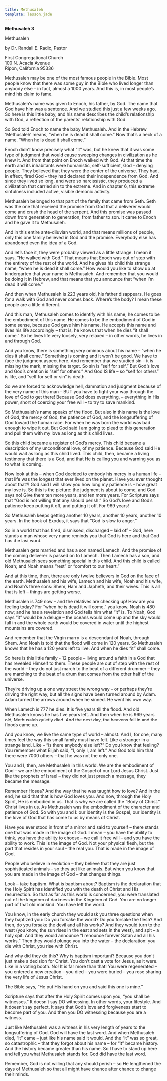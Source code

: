 ```yaml
---
title: Methusaleh
template: lesson.jade
---
```



**Methusaleh 3**

Methusaleh

by Dr. Randall E. Radic, Pastor

First Congregational Church  
100 N. Acacia Avenue  
Ripon, California 95336

Methusaleh may be one of the most famous people in the Bible. Most
people know that there was some guy in the Bible who lived longer than
anybody else – in fact, almost a 1000 years. And this is, in most
people’s mind his claim to fame.

Methusaleh’s name was given to Enoch, his father, by God. The name that
God have him was a sentence. And we studied this just a few weeks ago.
So here is this little baby, and his name describes the child’s
relationship with God, a reflection of the parents’ relationship with
God.

So God told Enoch to name the baby Methusaleh. And in the Hebrew
‘Methusaleh’ means, “when he is dead it shall come.” Now that’s a heck
of a name. “When he is dead it shall come.”

Enoch didn’t know precisely what “it” was, but he knew that it was some
type of judgment that would cause sweeping changes in civilization as he
knew it. And from that point on Enoch walked with God. At that time the
earth and its inhabitants were humanistic, self-sufficient, God -
denying people. They believed that they were the center of the universe.
They had, in effect, fired God – they had declared their independence
from God. And since they lived so long, and were so narcissistic, they
produced a civilization that carried sin to the extreme. And in chapter
6, this extreme sinfulness included active, visible demonic activity.

Methusaleh belonged to that part of the family that came from Seth. Seth
was the one that received the promise from God that a deliverer would
come and crush the head of the serpent. And this promise was passed down
from generation to generation, from father to son. It came to Enoch and
he gave it to Methusaleh.

And in this entire ante-diluvian world, and that means millions of
people, only this one family believed in God and the promise. Everybody
else has abandoned even the idea of a God.

And let’s face it, they were probably viewed as a little strange. I mean
it says, “He walked with God.” That means that Enoch was out of step
with the entirety of the rest of the world. And he gives his child this
strange name, “when he is dead it shall come.” How would you like to
show up at kindergarten that your name is Methusaleh. And remember that
you would be doing it in Hebrew, and that means that you announce that
“when I’m dead it will come.”

And then when Methusaleh is 223 years old, his father disappears. He
goes for a walk with God and never comes back. Where’s the body? I mean
these people are a little different.

And this man, Methusaleh comes to identify with his name; he comes to be
the embodiment of this name. He comes to be the embodiment of God in
some sense, because God gave him his name. He accepts this name and
lives his life accordingly – that is, he knows that when he dies “it
shall come.” So he lives life very loosely, very relaxed – in other
words, he lives in and through God.

And you know, there is something very ominous about his name – “when he
dies it shall come.” Something is coming and it won’t be good. We have
to face the judgment aspect here. And remember that we studied sin – it
is missing the mark, missing the target. So sin is “self for self.” But
God’s love and God’s creation is “self for others.” And God IS life – so
“self for others” is life, and “self for self or sin” is death.

So we are forced to acknowledge hell, damnation and judgment because of
the very name of this man – BUT you have to fight your way through the
love of God to get there! Because God does everything, – everything in
His power, short of coercing your free will – to try to save mankind.

So Methusaleh’s name speaks of the flood. But also in this name is the
love of God, the mercy of God, the patience of God, and the
longsuffering of God toward the human race. For when he was born the
world was bad enough to wipe it out. But God said I am going to plead to
this generation and pull them with my love as long as this child lives.

So this child became a register of God’s mercy. This child became a
description of my unconditional love, of my patience. Because God said
He would wait as long as this child lived. This child, then, became a
living testimony that there is a God, and that He is calling you and
warning you as to what is coming.

Now look at this – when God decided to embody his mercy in a human life
– that life was the longest that ever lived on the planet. Have you ever
thought about that?! God said I will show you how long my patience is –
how great my love is. So this is the picture: the judgment is about to
come, and God says no! Give them ten more years, and ten more years. For
Scripture says that “God is not willing that any should perish.” So
God’s love and God’s patience keep putting it off, and putting it off.
For 969 years!

So Methusaleh keeps getting another 10 years, another 10 years, another
10 years. In the book of Exodus, it says that “God is slow to anger.”

So in a world that has fired, dismissed, discharged – laid off – God,
here stands a man whose very name reminds you that God is here and that
God has the last word.

Methusaleh gets married and has a son named Lamech. And the promise of
the coming deliverer is passed on to Lamech. Then Lamech has a son, and
old Methusaleh sees something special in this child. And this child is
called Noah; and Noah means “rest” or “comfort to our heart.”

And at this time, then, there are only twelve believers in God on the
face of the earth. Methusaleh and his wife, Lamech and his wife, Noah
and his wife, and Noah’s three sons: Shem, Ham and Japheth, and their
wives. This is all that is left – things are getting worse.

Methusaleh is 749 now – and the relatives are checking up! How are you
feeling today? For “when he is dead it will come,” you know. Noah is 480
now; and he has a revelation and God tells him what “it” is. To Noah,
God says “it” would be a deluge – the oceans would come up and the sky
would fall in and the whole earth would be covered in water until the
highest mountains are covered.

And remember that the Virgin marry is a descendant of Noah, through
Shem. And Noah is told that the flood will come in 120 years. So
Methusaleh knows that he has a 120 years left to live. And when he dies
“it” shall come.

So here is this little family - 12 people – living around a faith in a
God that has revealed Himself to them. These people are out of step with
the rest of the world – they do not just march to the beat of a
different drummer – they are marching to the beat of a drum that comes
from the other half of the universe.

They’re driving up a one way street the wrong way – or perhaps they’re
driving the right way, but all the signs have been turned around by
Adam. Adam turned the arrows around when he sinned. He went his own way.

When Lamech is 777 he dies. It is five years till the flood. And old
Methusaleh knows he has five years left. And then when he is 969 years
old, Methusaleh quietly died. And the next day, the heavens fell in and
the floods came up.

And you know, we live the same type of world – almost. And I, for one,
many times feel the way this small family must have felt. Like a
stranger in a strange land. Like – “is there anybody else left?” Do you
know that feeling? You remember what Elijah said, “I, only I, am left.”
And God told him that there were 7000 others – that he was not the only
one.

You and I, then, are Methusaleh in this world. We are the embodiment of
God – we are the embodiment of the Gospel of our Lord Jesus Christ. Just
like the prophets of Israel – they did not just preach a message, they
became the message.

Remember Hosea? And the way that he was taught how to love? And in the
end, he said that that is how God loves you. And now, through the Holy
Spirit, He is embodied in us. That is why we are called the “Body of
Christ.” Christ lives in us. As Methusaleh was the embodiment of the
character and patience of God. So with you and I: our identity is the
Gospel, our identity is the love of God that has come to us by means of
Christ.

Have you ever stood in front of a mirror and said to yourself – there
stands one that was made in the image of God. I mean – you have the
ability to think, you have the ability to choose – we call it free will
– and you have the ability to work. This is the image of God. Not your
physical flesh, but the part that resides in your soul – the real you.
That is made in the image of God.

People who believe in evolution – they believe that they are just
sophisticated animals – so they act like animals. But when you know that
you are made in the image of God – that changes things.

Look – take baptism. What is baptism about? Baptism is the declaration
that the Holy Spirit has identified you with the death of Christ and His
resurrection. So that as far as this world is concerned, you were
translated out of the kingdom of darkness in the Kingdom of God. You are
no longer part of that old mankind. You have left the world.

You know, in the early church they would ask you three questions when
they baptized you: Do you forsake the world? Do you forsake the flesh?
And then, do you forsake the devil and all his works? And they would
turn to the west (you know, the sun rises in the east and sets in the
west), and spit – a holy spit. And they would announce “I renounce
forever Satan and all his works.” Then they would plunge you into the
water – the declaration: you die with Christ, you rise with Christ.

And why did they do this? Why is baptism important? Because you don’t
just make a decision for Christ. You don’t cast a vote for Jesus, as it
were. Like in a voting booth. No! It is far more than that! You were
regenerated – you entered a new creation – you died – you were buried –
you rose sharing the very life of Jesus Christ.

The Bible says, “He put His hand on you and said this one is mine.”

Scripture says that after the Holy Spirit comes upon you, “you shall be
witnesses.” It doesn’t say DO witnessing. In other words, your
lifestyle. And it doesn’t say perfect. It says that God’s love and
forgiveness start to become part of you. And then you DO witnessing
because you are a witness.

Just like Methusaleh was a witness in his very length of years to the
longsuffering of God. God will have the last word. And when Methusaleh
died, “it” came – just like his name said it would. And the “it” was so
great, so catastrophic – that they forgot about his name – for “it”
became history. And the history became greater than his name. So I have
to stand up here and tell you what Methusaleh stands for. God did have
the last word.

Remember, God is not willing that any should perish – so He lengthened
the days of Methusaleh so that all might have chance after chance to
change their minds.

